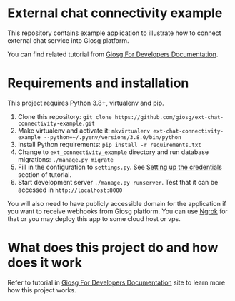 # External chat connectivity example

This repository contains example application to illustrate how to connect external chat service into Giosg platform.

You can find related tutorial from [Giosg For Developers Documentation](https://docs.giosg.com/tutorials/messaging/external_visitor_chat/).


# Requirements and installation
This project requires Python 3.8+, virtualenv and pip.

1. Clone this repository: `git clone https://github.com/giosg/ext-chat-connectivity-example.git`
2. Make virtualenv and activate it: `mkvirtualenv ext-chat-connectivity-example --python=~/.pyenv/versions/3.8.0/bin/python`
3. Install Python requirements: `pip install -r requirements.txt`
4. Change to `ext_connectivity_example` directory and run database migrations: `./manage.py migrate`
5. Fill in the configuration to `settings.py`. See [Setting up the credentials](https://docs.giosg.com/tutorials/messaging/external_visitor_chat/#setting-up-credentials) section of tutorial.
5. Start development server `./manage.py runserver`. Test that it can be accessed in `http://localhost:8000`

You will also need to have publicly accessible domain for the application if you want to receive webhooks from Giosg platform. You can use [Ngrok](https://ngrok.com/) for that or you may deploy this app to some cloud host or vps.


# What does this project do and how does it work
Refer to tutorial in [Giosg For Developers Documentation](https://docs.giosg.com/tutorials/messaging/external_visitor_chat/) site to learn more how this project works.